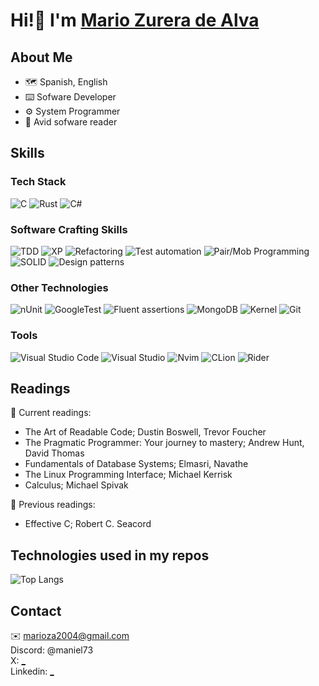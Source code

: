 # Hi!👋 I'm [Mario Zurera de Alva](_)

## About Me
* 🗺️ Spanish, English
* ⌨️ Sofware Developer
* ⚙️ System Programmer
* 📕 Avid sofware reader
  
## Skills
### Tech Stack
![C](https://img.shields.io/badge/c-00599C.svg?style=for-the-badge&logo=c&logoColor=white)
![Rust](https://img.shields.io/badge/Rust-0F0F00.svg?style=for-the-badge&logo=rust&logoColor=white)
![C#](https://img.shields.io/badge/c%23-239120.svg?style=for-the-badge&logo=csharp&logoColor=white)
### Software Crafting Skills
![TDD](https://img.shields.io/badge/TDD-blueviolet?style=for-the-badge)
![XP](https://img.shields.io/badge/XP-darkolivegreen?style=for-the-badge)
![Refactoring](https://img.shields.io/badge/Refactoring-brown?style=for-the-badge)
![Test automation](https://img.shields.io/badge/Test_Automation-darkcyan?style=for-the-badge)
![Pair/Mob Programming](https://img.shields.io/badge/Pair%2FMob_Programming-crimson?style=for-the-badge)
![SOLID](https://img.shields.io/badge/SOLID-darkblue?style=for-the-badge)
![Design patterns](https://img.shields.io/badge/Design%2FPatterns-cyan?style=for-the-badge)
### Other Technologies
![nUnit](https://img.shields.io/badge/nunit-darkcyan?style=for-the-badge)
![GoogleTest](https://img.shields.io/badge/Google_Test-midnightblue?style=for-the-badge)
![Fluent assertions](https://img.shields.io/badge/fluent_assertions-mediumslateblue?style=for-the-badge)
![MongoDB](https://img.shields.io/badge/MongoDB-4EA94B.svg?style=for-the-badge&logo=mongodb&logoColor=white)
![Kernel](https://img.shields.io/badge/Kernel-D3AE40.svg?style=for-the-badge&logo=linux&logoColor=white)
![Git](https://img.shields.io/badge/git-F05033.svg?style=for-the-badge&logo=git&logoColor=white)
### Tools
![Visual Studio Code](https://img.shields.io/badge/Visual%20Studio%20Code-0078d7.svg?style=for-the-badge)
![Visual Studio](https://img.shields.io/badge/Visual%20Studio-5C2D91.svg?style=for-the-badge)
![Nvim](https://img.shields.io/badge/NeoVim-46CD77.svg?style=for-the-badge&logo=neovim&logoColor=white)
![CLion](https://img.shields.io/badge/CLion-0F0F00?style=for-the-badge&logo=CLion&logoColor=white)
![Rider](https://img.shields.io/badge/Rider-0F0F00.svg?style=for-the-badge&logo=Rider&logoColor=white)
<!-- ### Other Skills
![Competitive Programming](https://img.shields.io/badge/Competitive_programming-darkgrey?style=for-the-badge) -->


## Readings

📖 Current readings:
* The Art of Readable Code; Dustin Boswell, Trevor Foucher
* The Pragmatic Programmer: Your journey to mastery; Andrew Hunt, David Thomas
* Fundamentals of Database Systems; Elmasri, Navathe
* The Linux Programming Interface; Michael Kerrisk
* Calculus; Michael Spivak

📕 Previous readings:
* Effective C; Robert C. Seacord
<!-- * Programming Interviews for Dummies; Eric Butow, John Sonmez
* 101 Great Answers to the Toughest Interview Questions; Ron Fry
* The Nature of Software Development; Ron Jeffries
* Functional Programming with C#; Simon J. Painter
* Refactoring; Martin Fowler, Kent Beck
* Test-Driven Development; Kent Beck
* Extreme Programming Explained (2nd edition); Kent Beck.
* Tidy First?: A Personal Exercise in Empirical Software Design; Kent Beck
* Grokking Algorithms; Aditya Y.Bhargava
-->

## Technologies used in my repos

![Top Langs](https://github-readme-stats.vercel.app/api/top-langs/?username=MarioZurera&hide_border=false&theme=midnight-purple&layout=compact)

## Contact
✉️ marioza2004@gmail.com
<br />
Discord: @maniel73
<br />
X: [_](_)
<br />
Linkedin: [_](_)
